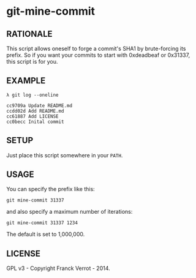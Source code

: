 # git-mine-commit

## RATIONALE

This script allows oneself to forge a commit's SHA1 by brute-forcing its prefix. So if you want your commits to start with 0xdeadbeaf or 0x31337, this script is for you.

## EXAMPLE

    λ git log --oneline

    cc9709a Update README.md
    ccdd02d Add README.md
    cc61887 Add LICENSE
    cc0becc Inital commit

## SETUP

Just place this script somewhere in your `PATH`.

## USAGE

You can specify the prefix like this:

    git mine-commit 31337

and also specify a maximum number of iterations:

    git mine-commit 31337 1234

The default is set to 1,000,000.

## LICENSE

GPL v3 - Copyright Franck Verrot - 2014.
